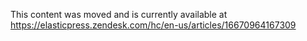 This content was moved and is currently available at https://elasticpress.zendesk.com/hc/en-us/articles/16670964167309